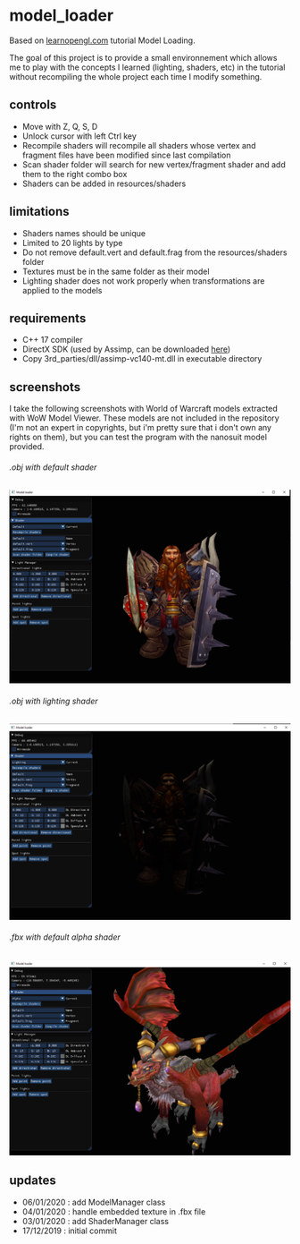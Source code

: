 # model_loader

Based on [learnopengl.com](https://learnopengl.com) tutorial Model Loading.

The goal of this project is to provide a small environnement which allows me to play with the concepts I learned (lighting, shaders, etc) in the tutorial without recompiling the whole project each time I modify something.

## controls

* Move with Z, Q, S, D
* Unlock cursor with left Ctrl key
* Recompile shaders will recompile all shaders whose vertex and fragment files have been modified since last compilation
* Scan shader folder will search for new vertex/fragment shader and add them to the right combo box
* Shaders can be added in resources/shaders

## limitations

* Shaders names should be unique
* Limited to 20 lights by type
* Do not remove default.vert and default.frag from the resources/shaders folder
* Textures must be in the same folder as their model
* Lighting shader does not work properly when transformations are applied to the models

## requirements

* C++ 17 compiler
* DirectX SDK (used by Assimp, can be downloaded [here](http://www.microsoft.com/en-us/download/details.aspx?id=6812))
* Copy 3rd_parties/dll/assimp-vc140-mt.dll in executable directory

## screenshots

I take the following screenshots with World of Warcraft models extracted with WoW Model Viewer. These models are not included in the repository (I'm not an expert in copyrights, but i'm pretty sure that i don't own any rights on them), but you can test the program with the nanosuit model provided.

###### .obj with default shader
![obj default shader screenshot](./resources/screenshots/default.png)
###### .obj with lighting shader
![obj lighting shader screenshot](./resources/screenshots/lighting.png)
###### .fbx with default alpha shader
![fbx default alpha shader screenshot](./resources/screenshots/alexstrasza_fbx.png)

## updates

* 06/01/2020 : add ModelManager class
* 04/01/2020 : handle embedded texture in .fbx file
* 03/01/2020 : add ShaderManager class
* 17/12/2019 : initial commit